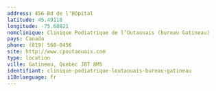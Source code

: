 ```yaml
---
address: 456 Bd de l'Hôpital
latitude: 45.49118
longitude: -75.68821
nomclinique: Clinique Podiatrique de l’Outaouais (bureau Gatineau)
pays: Canada
phone: (819) 568-0456
site: http://www.cpoutaouais.com
type: location
ville: Gatineau, Quebec J8T 8M5
identifiant: clinique-podiatrique-loutaouais-bureau-gatineau
i18nlanguage: fr
---
```


